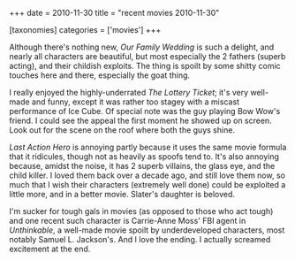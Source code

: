 +++
date = 2010-11-30
title = "recent movies 2010-11-30"

[taxonomies]
categories = ['movies']
+++

Although there\'s nothing new, *Our Family Wedding* is such a delight,
and nearly all characters are beautiful, but most especially the 2
fathers (superb acting), and their childish exploits. The thing is
spoilt by some shitty comic touches here and there, especially the goat
thing.

I really enjoyed the highly-underrated *The Lottery Ticket*; it\'s very
well-made and funny, except it was rather too stagey with a miscast
performance of Ice Cube. Of special note was the guy playing Bow Wow\'s
friend. I could see the appeal the first moment he showed up on screen.
Look out for the scene on the roof where both the guys shine.

*Last Action Hero* is annoying partly because it uses the same movie
formula that it ridicules, though not as heavily as spoofs tend to.
It\'s also annoying because, amidst the noise, it has 2 superb villains,
the glass eye, and the child killer. I loved them back over a decade
ago, and still love them now, so much that I wish their characters
(extremely well done) could be exploited a little more, and in a better
movie. Slater\'s daughter is beloved.

I\'m sucker for tough gals in movies (as opposed to those who act tough)
and one recent such character is Carrie-Anne Moss\' FBI agent in
*Unthinkable*, a well-made movie spoilt by underdeveloped characters,
most notably Samuel L. Jackson\'s. And I love the ending. I actually
screamed excitement at the end.
